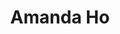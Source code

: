 ---
title: Amanda Ho
headshot: images/uploads/Amanda_Ho.jpg
role: Title Sequence Lead
year: Senior
major: New Media Design
webpage: http://amanda-ho.com
---